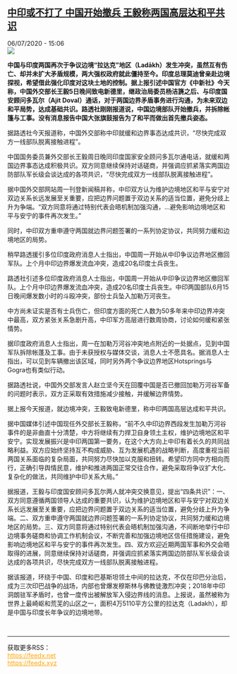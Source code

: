 <!--1594043721000-->
[中印或不打了 中国开始撤兵 王毅称两国高层达和平共识](http://www.rfi.fr//cn/%E4%B8%AD%E5%9B%BD/20200706-%E4%B8%AD%E5%8D%B0%E6%88%96%E4%B8%8D%E6%89%93%E4%BA%86-%E4%B8%AD%E5%9B%BD%E5%BC%80%E5%A7%8B%E6%92%A4%E5%85%B5-%E7%8E%8B%E6%AF%85%E7%A7%B0%E4%B8%A4%E5%9B%BD%E9%AB%98%E5%B1%82%E8%BE%BE%E5%92%8C%E5%B9%B3%E5%85%B1%E8%AF%86)
------

<div>06/07/2020 - 15:06</div><img src="https://s.rfi.fr/media/display/7cd362e0-bf89-11ea-a23c-005056bf87d6/w:310/p:16x9/wygx.jpg"><p><strong>中国与印度两国再次于争议边境“拉达克”地区（Ladākh）发生冲突，虽然互有伤亡、却并未扩大矛盾规模，两大强权政府就此僵持至今。印度总理莫迪曾亲赴边境探视，希望借此强化印度对这块土地的控制。据上报引述中国官方《中新社》今天称，中国外交部长王毅5日晚间致电新德里，继政治局委员杨洁篪之后、与印度国安顾问多瓦尔（Ajit Doval）通话，对于两国边界矛盾事务进行沟通，为未来双边和平局势，达成基础共识。路透社刚刚报道说，中国边境部队开始撤兵，并拆除帐篷与工事。没有消息报告中国大张旗鼓报告为了和平而做出首先撤兵姿态。</strong></p><div class="t-content__body u-clearfix"><div class="m-interstitial"></div><p>据路透社今天报道称，中国外交部称中印就缓和边界事态达成共识，“尽快完成双方一线部队脱离接触进程”。</p><p>中国国务委员兼外交部长王毅周日晚同印度国家安全顾问多瓦尔通电话，就缓和两国边界事态达成积极共识。双方同意继续保持对话磋商，并强调应抓紧落实两国边防部队军长级会谈达成的各项共识，“尽快完成双方一线部队脱离接触进程”。</p><p>据中国外交部网站周一刊登新闻稿并称，中印双方认为维护边境地区和平与安宁对双边关系长远发展至关重要，应把边界问题置于双边关系的适当位置，避免分歧上升为争端。“双方同意将通过特别代表会晤机制加强沟通，...避免影响边境地区和平与安宁的事件再次发生。”</p><p>同时，中印双方重申遵守两国就边界问题签署的一系列协定协议，共同努力缓和边境地区的局势。</p><p>稍早路透援引多位印度政府消息人士指出，中国周一开始从中印争议边界地区撤回军队。上个月中印边界爆发流血冲突，造成20名印度士兵丧生。</p><p>路透社引述多位印度政府消息人士指出，中国周一开始从中印争议边界地区撤回军队。上个月中印边界爆发流血冲突，造成20名印度士兵丧生。中印两国部队6月15日晚间爆发数小时的斗殴冲突，部份士兵坠入加勒万河丧生。</p><p>中方尚未证实是否有士兵伤亡，但印度方面的死亡人数为50多年来中印边界冲突中最高，双方紧张关系急剧升高，中印军方高层进行数周协商，讨论如何缓和紧张情势。</p><p>据印度政府消息人士指出，周一在加勒万河谷冲突地点附近的一处据点，见到中国军队拆除帐蓬及工事。由于未获授权与媒体交谈，消息人士不愿具名。据消息人士指出，可以见到车辆撤出该区域，同时另外两个争议边界地区Hotsprings与Gogra也有类似行动。</p><p>据路透社说，中国外交部发言人赵立坚今天在回覆中国是否已撤回加勒万河谷军备的问题时表示，双方正采取有效措施减少接触，并缓解边界情势。</p><p>据上报今天报道，就边境冲突，王毅致电新德里，称中印两国高层达成和平共识。</p><p>据中国媒体引述中国现任外交部长王毅称，“前不久中印边界西段发生加勒万河谷事件的是非曲直十分清楚，中方将继续有力捍卫自身领土主权，维护边境地区和平安宁。实现发展振兴是中印两国第一要务，在这个大方向上中印有着长久的共同战略利益。双方应始终坚持互不构成威胁、互为发展机遇的战略判断，高度重视当前两国关系面临的复杂局面，共同努力尽快加以克服和扭转。希望印方同中方相向而行，正确引导舆情民意，维护和推进两国正常交往合作，避免采取将争议扩大化、复杂化的做法，共同维护中印关系大局。”</p><p>据报道，王毅与印度国安顾问多瓦尔两人就冲突交换意见，提出“四条共识”：一、双方同意遵循两国领导人达成的重要共识，认为维护边境地区和平与安宁对双边关系长远发展至关重要，应把边界问题置于双边关系的适当位置，避免分歧上升为争端。二、双方重申遵守两国就边界问题签署的一系列协定协议，共同努力缓和边境地区的局势。三、双方同意将通过特别代表会晤机制加强沟通，不间断地举行中印边境事务磋商和协调工作机制会议，不断完善和加强边境地区信任措施建设，避免影响边境地区和平与安宁的事件再次发生。四、双方欢迎近期两国军事和外交会晤取得的进展，同意继续保持对话磋商，并强调应抓紧落实两国边防部队军长级会谈达成的各项共识，尽快完成双方一线部队脱离接触进程。</p><p>据该报道，环绕于中国、印度和巴基斯坦领土中间的拉达克，不仅在印巴分治后，成为三次印巴战争的战场，内部也曾爆发穆斯林与佛教徒激烈冲突；2018年中印洞朗驻军矛盾时，也曾一度传出被解放军入侵边界线的消息。上报说，虽然被称为世界上最崎岖和荒芜的山区之一，面积4万5110平方公里的拉达克（Ladakh），却是中国与印度长年争议的边境地带。</p><div class="o-self-promo o-self-promo--nl o-self-promo--hidden" data-selfpromo-newsletter></div><div class="o-self-promo o-self-promo--app o-self-promo--hidden" data-selfpromo-app></div></div><br><hr><div>获取更多RSS：<br><a href="https://feedx.net" style="color:orange" target="_blank">https://feedx.net</a> <br><a href="https://feedx.xyz" style="color:orange" target="_blank">https://feedx.xyz</a><br></div>

